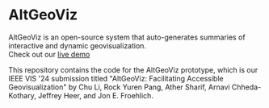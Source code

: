 # AltGeoViz
AltGeoViz is an open-source system that auto-generates summaries of interactive and dynamic geovisualization.
<br>
Check out our [live demo](https://accessible-map-420308.uw.r.appspot.com/)

This repository contains the code for the AltGeoViz prototype, which is our IEEE VIS '24 submission titled "AltGeoViz: Facilitating Accessible Geovisualization" by Chu Li, Rock Yuren Pang, Ather Sharif, Arnavi Chheda-Kothary, Jeffrey Heer, and Jon E. Froehlich.


